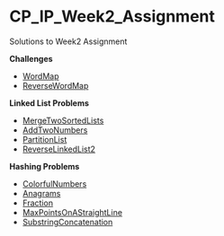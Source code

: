 # CP_IP_Week2_Assignment

Solutions to Week2 Assignment

<b> Challenges </b>
* [WordMap](WordMap.swift)
* [ReverseWordMap](ReverseWordMap.swift)

<b> Linked List Problems </b>
* [MergeTwoSortedLists](https://github.com/prelangi/CP_IP_BeforeSession_Week2/blob/master/MergeTwoSortedLists.cpp)
* [AddTwoNumbers](https://github.com/prelangi/CP_IP_BeforeSession_Week2/blob/master/AddTwoNumbers.swift) 
* [PartitionList](PartitionList.cpp)
* [ReverseLinkedList2](ReverseLinkedList2.cpp)
  
<b> Hashing Problems </b>
* [ColorfulNumbers](https://github.com/prelangi/CP_IP_BeforeSession_Week2/blob/master/colorfulNumber.swift)
* [Anagrams](https://github.com/prelangi/CP_IP_BeforeSession_Week2/blob/master/Anagrams.swift)
* [Fraction](Fraction.swift)
* [MaxPointsOnAStraightLine](MaxPointsOnAStraightLine.cpp)
* [SubstringConcatenation](SubstringConcatenation.swift)
